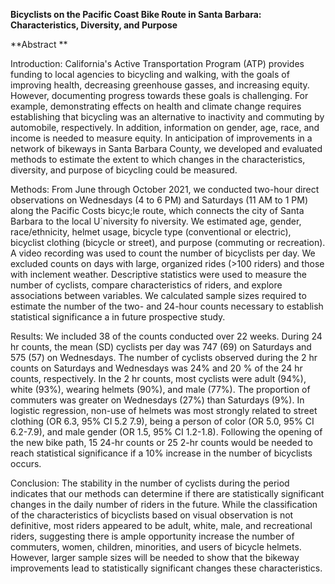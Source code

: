 **Bicyclists on the Pacific Coast Bike Route in Santa Barbara: Characteristics, Diversity, and Purpose**

**Abstract **

Introduction: California's Active Transportation Program (ATP) provides funding to local agencies to bicycling and walking, with the goals of improving health, decreasing greenhouse gasses, and increasing equity. However, documenting progress towards these goals is challenging. For example, demonstrating effects on health and climate change requires establishing that bicycling was an alternative to inactivity and commuting by automobile, respectively. In addition, information on gender, age, race, and income is needed to measure equity. In anticipation of improvements in a network of bikeways in Santa Barbara County, we developed and evaluated methods to estimate the extent to which changes in the characteristics, diversity, and purpose of bicycling could be measured. 
 
Methods: From June through October 2021, we conducted two-hour direct observations on Wednesdays (4 to 6 PM) and Saturdays (11 AM to 1 PM) along the Pacific Costs bicyc;le route, which connects the city of Santa Barbara to the local U`niversity fo niversity. We estimated age, gender, race/ethnicity, helmet usage, bicycle type (conventional or electric), bicyclist clothing (bicycle or street), and purpose (commuting or recreation). A video recording was used to count the number of bicyclists per day. We excluded counts on days with large, organized rides (>100 riders) and those with inclement weather. Descriptive statistics were used to measure the number of cyclists, compare characteristics of riders, and explore associations between variables. We calculated sample sizes required to estimate the number of the two- and 24-hour counts necessary to establish statistical significance a in future prospective study. 
 
Results: We included 38 of the counts conducted over 22 weeks. During 24 hr counts, the mean (SD) cyclists per day was 747 (69) on Saturdays and 575 (57) on Wednesdays. The number of cyclists observed during the 2 hr counts on Saturdays and Wednesdays was 24% and 20 % of the 24 hr counts, respectively. In the 2 hr counts, most cyclists were adult (94%), white (93%), wearing helmets (90%), and male (77%).  The proportion of commuters was greater on Wednesdays (27%) than Saturdays (9%). In logistic regression, non-use of helmets was most strongly related to street clothing (OR 6.3, 95% CI 5.2 7.9),  being a person of color (OR 5.0, 95% CI 6.2-7.9), and male gender (OR 1.5, 95% CI 1.2-1.8). Following the opening of the new bike path, 15 24-hr counts or 25 2-hr counts would be needed to reach statistical significance if a 10% increase in the number of bicyclists occurs. 
 
Conclusion: The stability in the number of cyclists during the period indicates that our methods can determine if there are statistically significant changes in the daily number of riders in the future. While the classification of the characteristics of bicyclists based on visual observation is not definitive, most riders appeared to be adult, white, male, and recreational riders, suggesting there is ample opportunity increase the number of commuters, women, children, minorities, and users of bicycle helmets.  However, larger sample sizes will be needed to show that the bikeway improvements lead to statistically significant changes these characteristics.  
 



